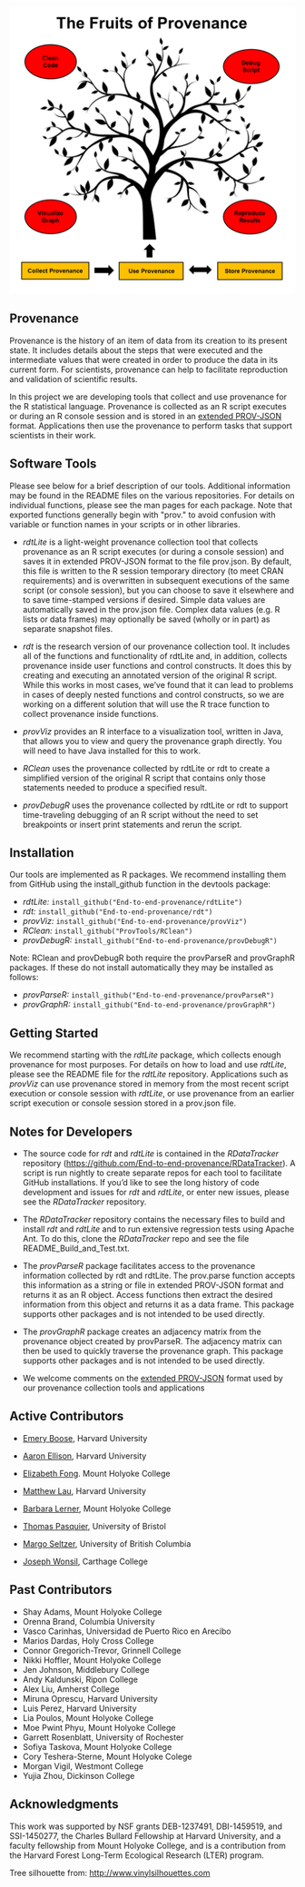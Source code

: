 ![fruits of provenance](fruits-of-provenance.png)

## Provenance

Provenance is the history of an item of data from its creation to its present state. It includes details about the steps that were executed and the intermediate values that were created in order to produce the data in its current form. For scientists, provenance can help to facilitate reproduction and validation of scientific results.

In this project we are developing tools that collect and use provenance for the R statistical language. Provenance is collected as an R script executes or during an R console session and is stored in an [extended PROV-JSON](prov-json-extension.pdf) format. Applications then use the provenance to perform tasks that support scientists in their work.

## Software Tools

Please see below for a brief description of our tools. Additional information may be found in the README files on the various repositories. For details on individual functions, please see the man pages for each package. Note that exported functions generally begin with "prov." to avoid confusion with variable or function names in your scripts or in other libraries.

* *rdtLite* is a light-weight provenance collection tool that collects provenance as an R script executes (or during a console session) and saves it in extended PROV-JSON format to the file prov.json.  By default, this file is written to the R session temporary directory (to meet CRAN requirements) and is overwritten in subsequent executions of the same script (or console session), but you can choose to save it elsewhere and to save time-stamped versions if desired.  Simple data values are automatically saved in the prov.json file.  Complex data values (e.g. R lists or data frames) may optionally be saved (wholly or in part) as separate snapshot files.

* *rdt* is the research version of our provenance collection tool.  It includes all of the functions and functionality of rdtLite and, in addition, collects provenance inside user functions and control constructs.  It does this by creating and executing an annotated version of the original R script.  While this works in most cases, we’ve found that it can lead to problems in cases of deeply nested functions and control constructs, so we are working on a different solution that will use the R trace function to collect provenance inside functions.

* *provViz* provides an R interface to a visualization tool, written in Java, that allows you to view and query the provenance graph directly.  You will need to have Java installed for this to work.

* *RClean* uses the provenance collected by rdtLite or rdt to create a simplified version of the original R script that contains only those statements needed to produce a specified result.

* *provDebugR* uses the provenance collected by rdtLite or rdt to support time-traveling debugging of an R script without the need to set breakpoints or insert print statements and rerun the script.

## Installation

Our tools are implemented as R packages. We recommend installing them from GitHub using the install_github function in the devtools package:

* *rdtLite:* `install_github("End-to-end-provenance/rdtLite")`
* *rdt:* `install_github("End-to-end-provenance/rdt")`
* *provViz:* `install_github("End-to-end-provenance/provViz")`
* *RClean:* `install_github("ProvTools/RClean")`
* *provDebugR:* `install_github("End-to-end-provenance/provDebugR")`

Note: RClean and provDebugR both require the provParseR and provGraphR packages. If these do not install automatically they may be installed as follows:

* *provParseR:* `install_github("End-to-end-provenance/provParseR")`
* *provGraphR:* `install_github("End-to-end-provenance/provGraphR")`

## Getting Started

We recommend starting with the *rdtLite* package, which collects enough provenance for most purposes. For details on how to load and use *rdtLite*, please see the README file for the *rdtLite* repository. Applications such as *provViz* can use provenance stored in memory from the most recent script execution or console session with *rdtLite*, or use provenance from an earlier script execution or console session stored in a prov.json file.

## Notes for Developers

* The source code for *rdt* and *rdtLite* is contained in the *RDataTracker* repository (https://github.com/End-to-end-provenance/RDataTracker). A script is run nightly to create separate repos for each tool to facilitate GitHub installations.  If you’d like to see the long history of code development and issues for *rdt* and *rdtLite*, or enter new issues, please see the *RDataTracker* repository.

* The *RDataTracker* repository contains the necessary files to build and install *rdt* and *rdtLite* and to run extensive regression tests using Apache Ant. To do this, clone the *RDataTracker* repo and see the file README_Build_and_Test.txt.

* The *provParseR* package facilitates access to the provenance information collected by rdt and rdtLite. The prov.parse function accepts this information as a string or file in extended PROV-JSON format and returns it as an R object. Access functions then extract the desired information from this object and returns it as a data frame. This package supports other packages and is not intended to be used directly.

* The *provGraphR* package creates an adjacency matrix from the provenance object created by provParseR.  The adjacency matrix can then be used to quickly traverse the provenance graph. This package supports other packages and is not intended to be used directly.

* We welcome comments on the [extended PROV-JSON](prov-json-extension.pdf) format used by our provenance collection tools and applications

## Active Contributors

* [Emery Boose](https://harvardforest.fas.harvard.edu/researchers/9), Harvard University

* [Aaron Ellison](https://harvardforest.fas.harvard.edu/aaron-ellison), Harvard University

* [Elizabeth Fong](https://www.linkedin.com/in/elizabethfongwm). Mount Holyoke College

* [Matthew Lau](https://harvardforest.fas.harvard.edu/researchers/8438), Harvard University

* [Barbara Lerner](https://www.mtholyoke.edu/%7Eblerner/), Mount Holyoke College

* [Thomas Pasquier](https://www.cl.cam.ac.uk/%7Etfjmp2/), University of Bristol

* [Margo Seltzer](https://www.eecs.harvard.edu/margo/), University of British Columbia

* [Joseph Wonsil](https://jwons.github.io/), Carthage College

## Past Contributors

* Shay Adams, Mount Holyoke College
* Orenna Brand, Columbia University
* Vasco Carinhas, Universidad de Puerto Rico en Arecibo
* Marios Dardas, Holy Cross College
* Connor Gregorich-Trevor, Grinnell College
* Nikki Hoffler, Mount Holyoke College
* Jen Johnson, Middlebury College
* Andy Kaldunski, Ripon College
* Alex Liu, Amherst College
* Miruna Oprescu, Harvard University
* Luis Perez, Harvard University
* Lia Poulos, Mount Holyoke College
* Moe Pwint Phyu, Mount Holyoke College
* Garrett Rosenblatt, University of Rochester
* Sofiya Taskova, Mount Holyoke College
* Cory Teshera-Sterne, Mount Holyoke Colege
* Morgan Vigil, Westmont College
* Yujia Zhou, Dickinson College

## Acknowledgments

This work was supported by NSF grants DEB-1237491, DBI-1459519, and SSI-1450277, the Charles Bullard Fellowship at Harvard University, and a faculty fellowship from Mount Holyoke College, and is a contribution from the Harvard Forest Long-Term Ecological Research (LTER) program.

Tree silhouette from: http://www.vinylsilhouettes.com
